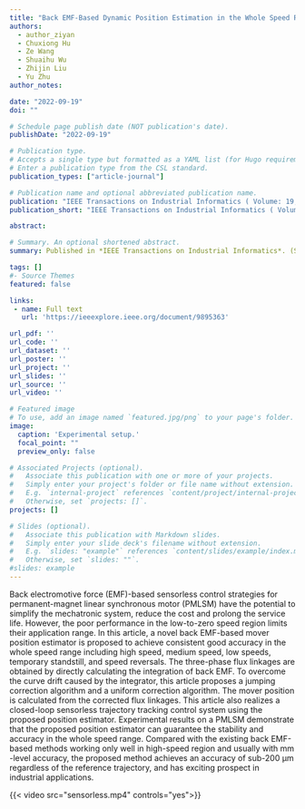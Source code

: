 ```yaml
---
title: "Back EMF-Based Dynamic Position Estimation in the Whole Speed Range for Precision Sensorless Control of PMLSM"
authors:
  - author_ziyan
  - Chuxiong Hu
  - Ze Wang
  - Shuaihu Wu
  - Zhijin Liu
  - Yu Zhu
author_notes:

date: "2022-09-19"
doi: ""

# Schedule page publish date (NOT publication's date).
publishDate: "2022-09-19"

# Publication type.
# Accepts a single type but formatted as a YAML list (for Hugo requirements).
# Enter a publication type from the CSL standard.
publication_types: ["article-journal"]

# Publication name and optional abbreviated publication name.
publication: "IEEE Transactions on Industrial Informatics ( Volume: 19, Issue: 5, May 2023)"
publication_short: "IEEE Transactions on Industrial Informatics ( Volume: 19, Issue: 5, May 2023)"

abstract: 

# Summary. An optional shortened abstract.
summary: Published in *IEEE Transactions on Industrial Informatics*. (SCI/EI, **IF=12.3**). [View Full Text.](https://ieeexplore.ieee.org/document/9895363)

tags: []
#- Source Themes
featured: false

links:
 - name: Full text
   url: 'https://ieeexplore.ieee.org/document/9895363'

url_pdf: ''  
url_code: ''
url_dataset: ''
url_poster: ''
url_project: ''
url_slides: ''
url_source: ''
url_video: ''

# Featured image
# To use, add an image named `featured.jpg/png` to your page's folder. 
image:
  caption: 'Experimental setup.'
  focal_point: ""
  preview_only: false

# Associated Projects (optional).
#   Associate this publication with one or more of your projects.
#   Simply enter your project's folder or file name without extension.
#   E.g. `internal-project` references `content/project/internal-project/index.md`.
#   Otherwise, set `projects: []`.
projects: []

# Slides (optional).
#   Associate this publication with Markdown slides.
#   Simply enter your slide deck's filename without extension.
#   E.g. `slides: "example"` references `content/slides/example/index.md`.
#   Otherwise, set `slides: ""`.
#slides: example
---
```


Back electromotive force (EMF)-based sensorless control strategies for permanent-magnet linear synchronous motor (PMLSM) have the potential to simplify the mechatronic system, reduce the cost and prolong the service life. However, the poor performance in the low-to-zero speed region limits their application range. In this article, a novel back EMF-based mover position estimator is proposed to achieve consistent good accuracy in the whole speed range including high speed, medium speed, low speeds, temporary standstill, and speed reversals. The three-phase flux linkages are obtained by directly calculating the integration of back EMF. To overcome the curve drift caused by the integrator, this article proposes a jumping correction algorithm and a uniform correction algorithm. The mover position is calculated from the corrected flux linkages. This article also realizes a closed-loop sensorless trajectory tracking control system using the proposed position estimator. Experimental results on a PMLSM demonstrate that the proposed position estimator can guarantee the stability and accuracy in the whole speed range. Compared with the existing back EMF-based methods working only well in high-speed region and usually with mm -level accuracy, the proposed method achieves an accuracy of sub-200 μm regardless of the reference trajectory, and has exciting prospect in industrial applications.

{{< video src="sensorless.mp4" controls="yes">}}
